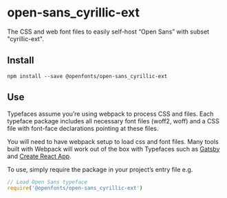 
# open-sans_cyrillic-ext

The CSS and web font files to easily self-host “Open Sans” with subset "cyrillic-ext".

## Install

`npm install --save @openfonts/open-sans_cyrillic-ext`

## Use

Typefaces assume you’re using webpack to process CSS and files. Each typeface
package includes all necessary font files (woff2, woff) and a CSS file with
font-face declarations pointing at these files.

You will need to have webpack setup to load css and font files. Many tools built
with Webpack will work out of the box with Typefaces such as [Gatsby](https://github.com/gatsbyjs/gatsby)
and [Create React App](https://github.com/facebookincubator/create-react-app).

To use, simply require the package in your project’s entry file e.g.

```javascript
// Load Open Sans typeface
require('@openfonts/open-sans_cyrillic-ext')
```
